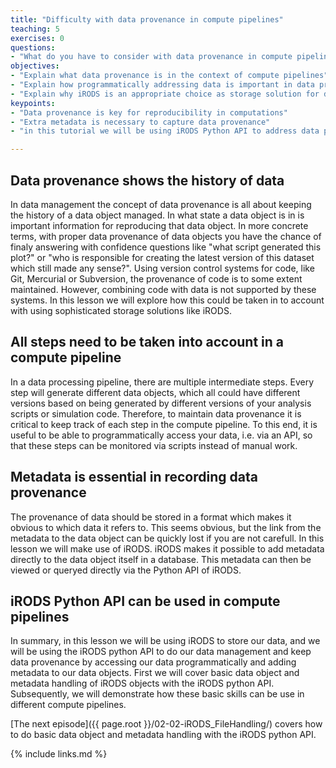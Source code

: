```yaml
---
title: "Difficulty with data provenance in compute pipelines"
teaching: 5
exercises: 0
questions:
- "What do you have to consider with data provenance in compute pipelines?"
objectives:
- "Explain what data provenance is in the context of compute pipelines"
- "Explain how programmatically addressing data is important in data provenance"
- "Explain why iRODS is an appropriate choice as storage solution for data provenance"
keypoints:
- "Data provenance is key for reproducibility in computations"
- "Extra metadata is necessary to capture data provenance"
- "in this tutorial we will be using iRODS Python API to address data programmatically"

---
```


## Data provenance shows the history of data
In data management the concept of data provenance is all about keeping the history of a data object managed. In what state a data object is in is important information for reproducing that data object. In more concrete terms, with proper data provenance of data objects you have the chance of finaly answering with confidence questions like "what script generated this plot?" or "who is responsible for creating the latest version of this dataset which still made any sense?". Using version control systems for code, like Git, Mercurial or Subversion, the provenance of code is to some extent maintained. However, combining code with data is not supported by these systems. In this lesson we will explore how this could be taken in to account with using sophisticated storage solutions like iRODS.

## All steps need to be taken into account in a compute pipeline
In a data processing pipeline, there are multiple intermediate steps. Every step will generate different data objects, which all could have different versions based on being generated by different versions of your analysis scripts or simulation code. Therefore, to maintain data provenance it is critical to keep track of each step in the compute pipeline. To this end, it is useful to be able to programmatically access your data, i.e. via an API, so that these steps can be monitored via scripts instead of manual work. 

## Metadata is essential in recording data provenance
The provenance of data should be stored in a format which makes it obvious to which data it refers to. This seems obvious, but the link from the metadata to the data object can be quickly lost if you are not carefull. In this lesson we will make use of iRODS. iRODS makes it possible to add metadata directly to the data object itself in a database. This metadata can then be viewed or queryed directly via the Python API of iRODS. 

## iRODS Python API can be used in compute pipelines
In summary, in this lesson we will be using iRODS to store our data, and we will be using the iRODS python API to do our data management and keep data provenance by accessing our data programmatically and adding metadata to our data objects. First we will cover basic data object and metadata handling of iRODS objects with the iRODS python API. Subsequently, we will demonstrate how these basic skills can be use in different compute pipelines. 

[The next episode]({{ page.root }}/02-02-iRODS_FileHandling/) covers how to do basic data object and metadata handling with the iRODS python API.

{% include links.md %}
